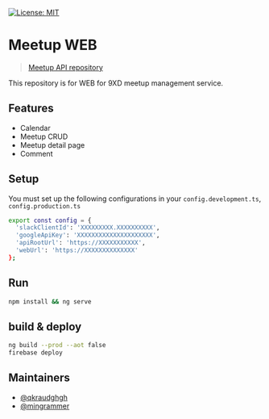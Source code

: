 [![License: MIT](https://img.shields.io/badge/License-MIT-yellow.svg)](https://opensource.org/licenses/MIT)

# Meetup WEB

> [Meetup API repository](https://github.com/mingrammer/meetup-api)

This repository is for WEB for 9XD meetup management service.

## Features

- Calendar
- Meetup CRUD
- Meetup detail page
- Comment

## Setup

You must set up the following configurations in your `config.development.ts`, `config.production.ts`

```bash
export const config = {
  'slackClientId': 'XXXXXXXXX.XXXXXXXXXX',
  'googleApiKey': 'XXXXXXXXXXXXXXXXXXXXX',
  'apiRootUrl': 'https://XXXXXXXXXXX',
  'webUrl': 'https://XXXXXXXXXXXXXX'
};
```

## Run

```bash
npm install && ng serve
```

## build & deploy

```bash
ng build --prod --aot false
firebase deploy
```

## Maintainers

- [@qkraudghgh](https://github.com/qkraudghgh)
- [@mingrammer](https://github.com/mingrammer)

